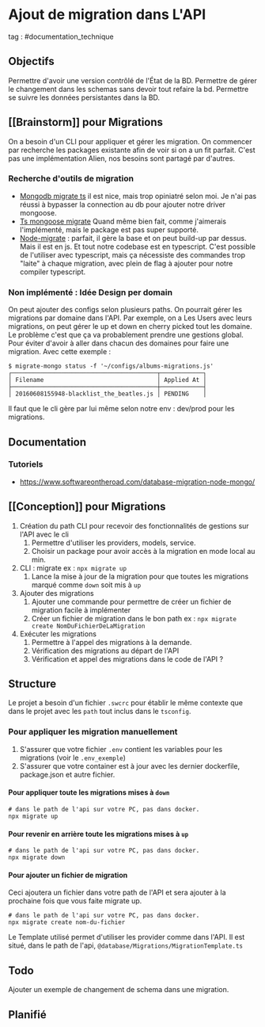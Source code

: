 # Ajout de migration dans L'API
tag : #documentation_technique 

## Objectifs
Permettre d'avoir une version contrôlé de l'État de la BD.
Permettre de gérer le changement dans les schemas sans devoir tout refaire la bd.
Permettre se suivre les données persistantes dans la BD.

## [[Brainstorm]] pour Migrations
On a besoin d'un CLI pour appliquer et gérer les migration.
On commencer par recherche les packages existante afin de voir si on a un fit parfait. C'est pas une implémentation Alien, nos besoins sont partagé par d'autres.

### Recherche d'outils de migration
- [Mongodb migrate ts](https://www.npmjs.com/package/mongo-migrate-ts) il est nice, mais trop opiniatré selon moi. Je n'ai pas réussi à bypasser la connection au db pour ajouter notre driver mongoose.
- [Ts mongoose migrate](https://github.com/ilovepixelart/ts-migrate-mongoose)
  Quand même bien fait, comme j'aimerais l'implémenté, mais le package est pas super supporté.
- [Node-migrate](https://www.npmjs.com/package/migrate) : parfait, il gère la base et on peut build-up par dessus. Mais il est en js. Et tout notre codebase est en typescript. C'est possible de l'utiliser avec typescript, mais ça nécessiste des commandes trop "laite" à chaque migration, avec plein de flag à ajouter pour notre compiler typescript.

### Non implémenté : Idée Design per domain
On peut ajouter des configs selon plusieurs paths. 
On pourrait gérer les migrations par domaine dans l'API.
Par exemple, on a Les Users avec leurs migrations, on peut gérer le up et down en cherry picked tout les domaine.
Le problème c'est que ça va probablement prendre une gestions global. Pour éviter d'avoir à aller dans chacun des domaines pour faire une migration.
Avec cette exemple : 
```shell
$ migrate-mongo status -f '~/configs/albums-migrations.js'
┌─────────────────────────────────────────┬────────────┐
│ Filename                                │ Applied At │
├─────────────────────────────────────────┼────────────┤
│ 20160608155948-blacklist_the_beatles.js │ PENDING    │
```

Il faut que le cli gère par lui même selon notre env : dev/prod pour les migrations.

## Documentation 
### Tutoriels
- https://www.softwareontheroad.com/database-migration-node-mongo/

## [[Conception]] pour Migrations

1. Création du path CLI pour recevoir des fonctionnalités de gestions sur l'API avec le cli
	1. Permettre d'utiliser les providers, models, service.
	2. Choisir un package pour avoir accès à la migration en mode local au min.
2. CLI : migrate ex : `npx migrate up`
	1. Lance la mise à jour de la migration pour que toutes les migrations marqué comme `down` soit mis à `up`
3. Ajouter des migrations
	1. Ajouter une commande pour permettre de créer un fichier de migration facile à implémenter
	2. Créer un fichier de migration dans le bon path ex : `npx migrate create NomDuFichierDeLaMigration`
4. Exécuter les migrations
	1. Permettre à l'appel des migrations à la demande.
	2. Vérification des migrations au départ de l'API
	3. Vérification et appel des migrations dans le code de l'API ?


## Structure
Le projet a besoin d'un fichier `.swcrc` pour établir le même contexte que dans le projet avec les `path` tout inclus dans le `tsconfig`.

### Pour appliquer les migration manuellement
1. S'assurer que votre fichier `.env` contient les variables pour les migrations (voir le `.env_exemple`)
2. S'assurer que votre container est à jour avec les dernier dockerfile, package.json et autre fichier.

#### Pour appliquer toute les migrations mises à `down`
```shell
# dans le path de l'api sur votre PC, pas dans docker.
npx migrate up 
```

#### Pour revenir en arrière toute les migrations mises à `up`
```shell
# dans le path de l'api sur votre PC, pas dans docker.
npx migrate down 
```

#### Pour ajouter un fichier de migration
Ceci ajoutera un fichier dans votre path de l'API et sera ajouter à la prochaine fois que vous faite migrate up.
```shell
# dans le path de l'api sur votre PC, pas dans docker.
npx migrate create nom-du-fichier
```

Le Template utilisé permet d'utiliser les provider comme dans l'API.
Il est situé, dans le path de l'api,  `@database/Migrations/MigrationTemplate.ts`

## Todo
Ajouter un exemple de changement de schema dans une migration.


## Planifié
